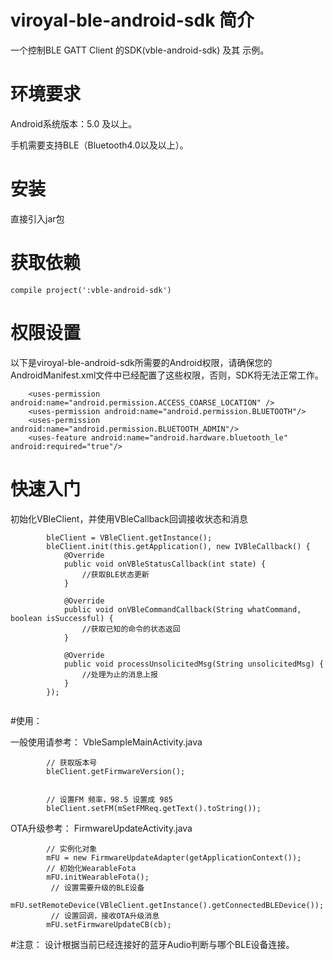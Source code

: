 # viroyal-ble-android-sdk 简介
一个控制BLE GATT Client 的SDK(vble-android-sdk) 及其 示例。

# 环境要求
Android系统版本：5.0 及以上。

手机需要支持BLE（Bluetooth4.0以及以上）。

# 安装
直接引入jar包

# 获取依赖
```
compile project(':vble-android-sdk')
```

# 权限设置
以下是viroyal-ble-android-sdk所需要的Android权限，请确保您的AndroidManifest.xml文件中已经配置了这些权限，否则，SDK将无法正常工作。
```
    <uses-permission android:name="android.permission.ACCESS_COARSE_LOCATION" />
    <uses-permission android:name="android.permission.BLUETOOTH"/>
    <uses-permission android:name="android.permission.BLUETOOTH_ADMIN"/>
    <uses-feature android:name="android.hardware.bluetooth_le" android:required="true"/>
```
    
# 快速入门

初始化VBleClient，并使用VBleCallback回调接收状态和消息
```
        bleClient = VBleClient.getInstance();
        bleClient.init(this.getApplication(), new IVBleCallback() {
            @Override
            public void onVBleStatusCallback(int state) {
                //获取BLE状态更新
            }

            @Override
            public void onVBleCommandCallback(String whatCommand, boolean isSuccessful) {
                //获取已知的命令的状态返回
            }

            @Override
            public void processUnsolicitedMsg(String unsolicitedMsg) {
                //处理为止的消息上报
            }
        });
        
```
#使用：

一般使用请参考：
VbleSampleMainActivity.java
```
        // 获取版本号
        bleClient.getFirmwareVersion();


        // 设置FM 频率，98.5 设置成 985
        bleClient.setFM(mSetFMReq.getText().toString());

```

OTA升级参考：
FirmwareUpdateActivity.java
```
        // 实例化对象
        mFU = new FirmwareUpdateAdapter(getApplicationContext());
        // 初始化WearableFota
        mFU.initWearableFota();
         // 设置需要升级的BLE设备
        mFU.setRemoteDevice(VBleClient.getInstance().getConnectedBLEDevice());
         // 设置回调，接收OTA升级消息
        mFU.setFirmwareUpdateCB(cb);
```

#注意：
设计根据当前已经连接好的蓝牙Audio判断与哪个BLE设备连接。


